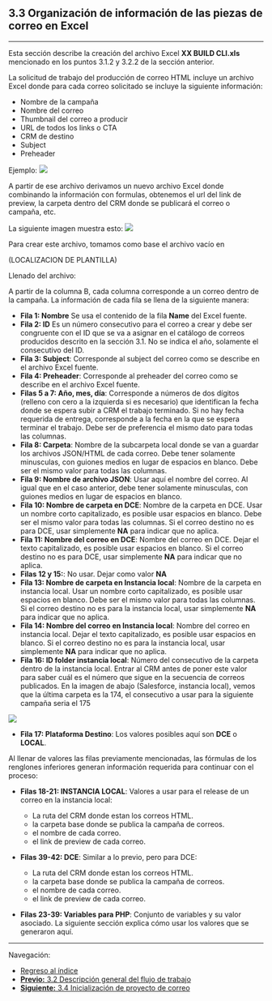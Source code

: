 ## **3.3 Organización de información de las piezas de correo en Excel**
---

Esta sección describe la creación del archivo Excel **XX BUILD CLI.xls** mencionado en los puntos 3.1.2 y 3.2.2 de la sección anterior.

La solicitud de trabajo del producción de correo HTML incluye un archivo Excel donde para cada correo solicitado se incluye la siguiente información:

* Nombre de la campaña
* Nombre del correo
* Thumbnail del correo a producir
* URL de todos los links o CTA
* CRM de destino
* Subject
* Preheader

Ejemplo:
![](https://i.imgur.com/QQIRGww.png)


A partir de ese archivo derivamos un nuevo archivo Excel donde combinando la información con formulas, obtenemos el url del link de preview, la carpeta dentro del CRM donde se publicará el correo o campaña, etc.

La siguiente imagen muestra esto:
![](https://i.imgur.com/E6QIb8s.png)


Para crear este archivo, tomamos como base el archivo vacío en 

(LOCALIZACION DE PLANTILLA)

Llenado del archivo:

A partir de la columna B, cada columna corresponde a un correo dentro de la campaña. La información de cada fila se llena de la siguiente manera:

* **Fila 1: Nombre** Se usa el contenido de la fila **Name** del Excel fuente.
* **Fila 2: ID** Es un número consecutivo para el correo a crear y debe ser congruente con el ID que se va a asignar en el catálogo de correos producidos descrito en la sección 3.1. No se indica el año, solamente el consecutivo del ID.
* **Fila 3: Subject**: Corresponde al subject del correo como se describe en el archivo Excel fuente.
* **Fila 4: Preheader**: Corresponde al preheader del correo como se describe en el archivo Excel fuente.
* **Filas 5 a 7: Año, mes, día**: Corresponde a números de dos dígitos (relleno con cero a la izquierda si es necesario) que identifican la fecha donde se espera subir a CRM el trabajo terminado. Si no hay fecha requerida de entrega, corresponde a la fecha en la que se espera terminar el trabajo. Debe ser de preferencia el mismo dato para todas las columnas.
* **Fila 8: Carpeta**: Nombre de la subcarpeta local donde se van a guardar los archivos JSON/HTML de cada correo. Debe tener solamente minusculas, con guiones medios en lugar de espacios en blanco. Debe ser el mismo valor para todas las columnas.
* **Fila 9: Nombre de archivo JSON**: Usar aquí el nombre del correo. Al igual que en el caso anterior, debe tener solamente minusculas, con guiones medios en lugar de espacios en blanco. 
* **Fila 10: Nombre de carpeta en DCE**: Nombre de la carpeta en DCE. Usar un nombre corto capitalizado, es posible usar espacios en blanco. Debe ser el mismo valor para todas las columnas. Si el correo destino no es para DCE, usar simplemente **NA** para indicar que no aplica. 
* **Fila 11: Nombre del correo en DCE**: Nombre del correo en DCE. Dejar el texto capitalizado, es posible usar espacios en blanco. Si el correo destino no es para DCE, usar simplemente **NA** para indicar que no aplica. 
* **Filas 12 y 15:**: No usar. Dejar como valor **NA**
* **Fila 13: Nombre de carpeta en Instancia local**: Nombre de la carpeta en instancia local. Usar un nombre corto capitalizado, es posible usar espacios en blanco. Debe ser el mismo valor para todas las columnas. Si el correo destino no es para la instancia local, usar simplemente **NA** para indicar que no aplica. 
* **Fila 14: Nombre del correo en Instancia local**: Nombre del correo en instancia local. Dejar el texto capitalizado, es posible usar espacios en blanco. Si el correo destino no es para la instancia local, usar simplemente **NA** para indicar que no aplica. 
* **Fila 16: ID folder instancia local**: Número del consecutivo de la carpeta dentro de la instancia local. Entrar al CRM antes de poner este valor para saber cuál es el número que sigue en la secuencia de correos publicados. En la imagen de abajo (Salesforce, instancia local), vemos que la última carpeta es la 174, el consecutivo a usar para la siguiente campaña seria el 175

![](https://i.imgur.com/5tRAi5m.png)

* **Fila 17: Plataforma Destino**: Los valores posibles aquí son **DCE** o **LOCAL**.


Al llenar de valores las filas previamente mencionadas, las fórmulas de los renglones inferiores generan información requerida para continuar con el proceso:


* **Filas 18-21: INSTANCIA LOCAL**: Valores a usar para el release de un correo en la instancia local: 
  * La ruta del CRM donde estan los correos HTML.
  * la carpeta base donde se publica la campaña de correos.
  * el nombre de cada correo.
  * el link de preview de cada correo.

* **Filas 39-42: DCE**: Similar a lo previo, pero para DCE: 
  * La ruta del CRM donde estan los correos HTML.
  * la carpeta base donde se publica la campaña de correos.
  * el nombre de cada correo.
  * el link de preview de cada correo.
  

* **Filas 23-39: Variables para PHP**: Conjunto de variables y su valor asociado. La siguiente sección explica cómo usar los valores que se generaron aquí.




---

Navegación:

* [Regreso al índice](README.md)
* [**Previo:** 3.2 Descripción general del flujo de trabajo](3_2_Flujo_de_trabajo.md)
* [**Siguiente:** 3.4 Inicialización de proyecto de correo](3_4_Inicio_de_proyecto.md)
